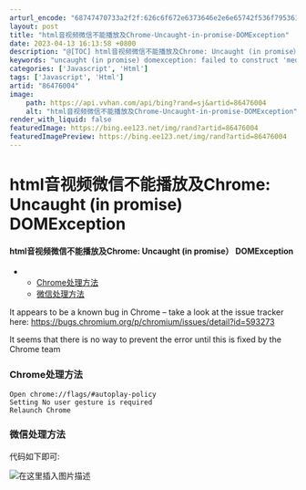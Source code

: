 ```yaml
---
arturl_encode: "68747470733a2f2f:626c6f672e6373646e2e6e65742f536f7953617563655f6c6d:2f61727469636c652f64657461696c732f3836343736303034"
layout: post
title: "html音视频微信不能播放及Chrome-Uncaught-in-promise-DOMException"
date: 2023-04-13 16:13:58 +0800
description: "@[TOC] html音视频微信不能播放及Chrome: Uncaught (in promise）"
keywords: "uncaught (in promise) domexception: failed to construct 'mediarecorder': fai"
categories: ['Javascript', 'Html']
tags: ['Javascript', 'Html']
artid: "86476004"
image:
    path: https://api.vvhan.com/api/bing?rand=sj&artid=86476004
    alt: "html音视频微信不能播放及Chrome-Uncaught-in-promise-DOMException"
render_with_liquid: false
featuredImage: https://bing.ee123.net/img/rand?artid=86476004
featuredImagePreview: https://bing.ee123.net/img/rand?artid=86476004
---
```


# html音视频微信不能播放及Chrome: Uncaught (in promise) DOMException

#### html音视频微信不能播放及Chrome: Uncaught (in promise） DOMException

* + [Chrome处理方法](#Chrome_6)
  + [微信处理方法](#_10)

It appears to be a known bug in Chrome – take a look at the issue tracker here:
<https://bugs.chromium.org/p/chromium/issues/detail?id=593273>
  
It seems that there is no way to prevent the error until this is fixed by the Chrome team

### Chrome处理方法

```
Open chrome://flags/#autoplay-policy
Setting No user gesture is required
Relaunch Chrome

```

### 微信处理方法

代码如下即可:
  
![在这里插入图片描述](https://i-blog.csdnimg.cn/blog_migrate/7e7fa6d472003c9cced538cffce088d3.png)